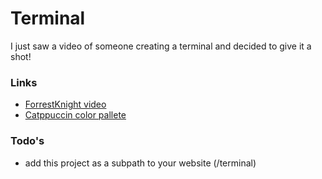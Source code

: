 # Terminal

I just saw a video of someone creating a terminal and decided to give it a shot!

### Links

- [ForrestKnight video](https://www.youtube.com/watch?v=KtYby2QN0kQ)
- [Catppuccin color pallete](https://github.com/catppuccin/catppuccin)

### Todo's

- add this project as a subpath to your website (/terminal)
